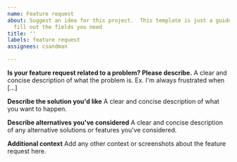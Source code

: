 ```yaml
---
name: Feature request
about: Suggest an idea for this project.  This template is just a guideline, only
  fill out the fields you need
title: ''
labels: feature request
assignees: csandman

---
```


**Is your feature request related to a problem? Please describe.**
A clear and concise description of what the problem is. Ex. I'm always frustrated when [...]

**Describe the solution you'd like**
A clear and concise description of what you want to happen.

**Describe alternatives you've considered**
A clear and concise description of any alternative solutions or features you've considered.

**Additional context**
Add any other context or screenshots about the feature request here.

